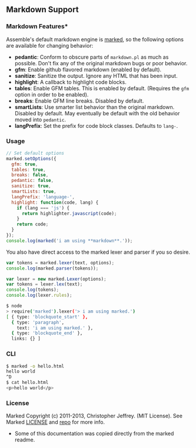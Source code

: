 ## Markdown Support


### Markdown Features*


Assemble's default markdown engine is [marked](marked), so the following options are available for changing behavior:

  * **pedantic**: Conform to obscure parts of `markdown.pl` as much as possible.
  Don't fix any of the original markdown bugs or poor behavior.
  * **gfm**: Enable github flavored markdown (enabled by default).
  * **sanitize**: Sanitize the output. Ignore any HTML that has been input.
  * **highlight**: A callback to highlight code blocks.
  * **tables**: Enable GFM tables. This is enabled by default. (Requires the
  `gfm` option in order to be enabled).
  * **breaks**: Enable GFM line breaks. Disabled by default.
  * **smartLists**: Use smarter list behavior than the original markdown.
  Disabled by default. May eventually be default with the old behavior
  moved into `pedantic`.
  * **langPrefix**: Set the prefix for code block classes. Defaults to `lang-`.


### Usage

``` js
// Set default options
marked.setOptions({
  gfm: true,
  tables: true,
  breaks: false,
  pedantic: false,
  sanitize: true,
  smartLists: true,
  langPrefix: 'language-',
  highlight: function(code, lang) {
    if (lang === 'js') {
      return highlighter.javascript(code);
    }
    return code;
  }
});
console.log(marked('i am using **markdown**.'));
```


You also have direct access to the marked lexer and parser if you so desire.

``` js
var tokens = marked.lexer(text, options);
console.log(marked.parser(tokens));
```

``` js
var lexer = new marked.Lexer(options);
var tokens = lexer.lex(text);
console.log(tokens);
console.log(lexer.rules);
```

``` bash
$ node
> require('marked').lexer('> i am using marked.')
[ { type: 'blockquote_start' },
  { type: 'paragraph',
    text: 'i am using marked.' },
  { type: 'blockquote_end' },
  links: {} ]
```

### CLI

``` bash
$ marked -o hello.html
hello world
^D
$ cat hello.html
<p>hello world</p>
```

### License

Marked Copyright (c) 2011-2013, Christopher Jeffrey. (MIT License). See Marked [LICENSE](https://github.com/chjj/marked/blob/master/LICENSE) and [repo](marked) for more info.



* Some of this documentation was copied directly from the marked readme.


[marked]: https://github.com/chjj/marked "Marked Repo on GitHub"
